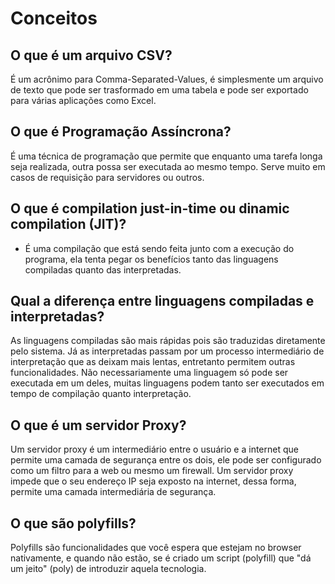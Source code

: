 # Conceitos

## O que é um arquivo CSV?

É um acrônimo para Comma-Separated-Values, é simplesmente um arquivo de texto que pode ser trasformado em uma tabela e pode ser exportado para várias aplicações como Excel.

## O que é Programação Assíncrona?

É uma técnica de programação que permite que enquanto uma tarefa longa seja realizada, outra possa ser executada ao mesmo tempo. Serve muito em casos de requisição para servidores ou outros.

## O que é compilation just-in-time ou dinamic compilation (JIT)?

- É uma compilação que está sendo feita junto com a execução do programa, ela tenta pegar os benefícios tanto das linguagens compiladas quanto das interpretadas.

## Qual a diferença entre linguagens compiladas e interpretadas?

As linguagens compiladas são mais rápidas pois são traduzidas diretamente pelo sistema. Já as interpretadas passam por um processo intermediário de interpretação que as deixam mais lentas, entretanto permitem outras funcionalidades. Não necessariamente uma linguagem só pode ser executada em um deles, muitas linguagens podem tanto ser executados em tempo de compilação quanto interpretação.

## O que é um servidor Proxy?

Um servidor proxy é um intermediário entre o usuário e a internet que permite uma camada de segurança entre os dois, ele pode ser configurado como um filtro para a web ou mesmo um firewall. Um servidor proxy impede que o seu endereço IP seja exposto na internet, dessa forma, permite uma camada intermediária de segurança.

## O que são polyfills?

Polyfills são funcionalidades que você espera que estejam no browser nativamente, e quando não estão, se é criado um script (polyfill) que "dá um jeito" (poly) de introduzir aquela tecnologia.
